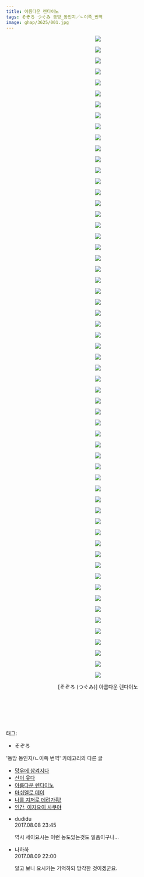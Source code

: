```yaml
---
title: 아름다운 렌다이노
tags: そぞろ つぐみ 동방_동인지／ㄴ이쪽_번역
image: ghap/3625/001.jpg
---
```

<div class="article">
<p style="text-align: center; clear: none; float: none;"><img src="{{ site.nasurl }}/ghap/3625/001.jpg"/></p>
<p style="text-align: center; clear: none; float: none;"><img src="{{ site.nasurl }}/ghap/3625/002.jpg"/></p>
<p style="text-align: center; clear: none; float: none;"><img src="{{ site.nasurl }}/ghap/3625/003.jpg"/></p>
<p style="text-align: center; clear: none; float: none;"><img src="{{ site.nasurl }}/ghap/3625/004.jpg"/></p>
<p style="text-align: center; clear: none; float: none;"><img src="{{ site.nasurl }}/ghap/3625/005.jpg"/></p>
<p style="text-align: center; clear: none; float: none;"><img src="{{ site.nasurl }}/ghap/3625/006.jpg"/></p>
<p style="text-align: center; clear: none; float: none;"><img src="{{ site.nasurl }}/ghap/3625/007.jpg"/></p>
<p style="text-align: center; clear: none; float: none;"><img src="{{ site.nasurl }}/ghap/3625/008.jpg"/></p>
<p style="text-align: center; clear: none; float: none;"><img src="{{ site.nasurl }}/ghap/3625/009.jpg"/></p>
<p style="text-align: center; clear: none; float: none;"><img src="{{ site.nasurl }}/ghap/3625/010.jpg"/></p>
<p style="text-align: center; clear: none; float: none;"><img src="{{ site.nasurl }}/ghap/3625/011.jpg"/></p>
<p style="text-align: center; clear: none; float: none;"><img src="{{ site.nasurl }}/ghap/3625/012.jpg"/></p>
<p style="text-align: center; clear: none; float: none;"><img src="{{ site.nasurl }}/ghap/3625/013.jpg"/></p>
<p style="text-align: center; clear: none; float: none;"><img src="{{ site.nasurl }}/ghap/3625/014.jpg"/></p>
<p style="text-align: center; clear: none; float: none;"><img src="{{ site.nasurl }}/ghap/3625/015.jpg"/></p>
<p style="text-align: center; clear: none; float: none;"><img src="{{ site.nasurl }}/ghap/3625/016.jpg"/></p>
<p style="text-align: center; clear: none; float: none;"><img src="{{ site.nasurl }}/ghap/3625/017.jpg"/></p>
<p style="text-align: center; clear: none; float: none;"><img src="{{ site.nasurl }}/ghap/3625/018.jpg"/></p>
<p style="text-align: center; clear: none; float: none;"><img src="{{ site.nasurl }}/ghap/3625/019.jpg"/></p>
<p style="text-align: center; clear: none; float: none;"><img src="{{ site.nasurl }}/ghap/3625/020.jpg"/></p>
<p style="text-align: center; clear: none; float: none;"><img src="{{ site.nasurl }}/ghap/3625/021.jpg"/></p>
<p style="text-align: center; clear: none; float: none;"><img src="{{ site.nasurl }}/ghap/3625/022.jpg"/></p>
<p style="text-align: center; clear: none; float: none;"><img src="{{ site.nasurl }}/ghap/3625/023.jpg"/></p>
<p style="text-align: center; clear: none; float: none;"><img src="{{ site.nasurl }}/ghap/3625/024.jpg"/></p>
<p style="text-align: center; clear: none; float: none;"><img src="{{ site.nasurl }}/ghap/3625/025.jpg"/></p>
<p style="text-align: center; clear: none; float: none;"><img src="{{ site.nasurl }}/ghap/3625/026.jpg"/></p>
<p style="text-align: center; clear: none; float: none;"><img src="{{ site.nasurl }}/ghap/3625/027.jpg"/></p>
<p style="text-align: center; clear: none; float: none;"><img src="{{ site.nasurl }}/ghap/3625/028.jpg"/></p>
<p style="text-align: center; clear: none; float: none;"><img src="{{ site.nasurl }}/ghap/3625/029.jpg"/></p>
<p style="text-align: center; clear: none; float: none;"><img src="{{ site.nasurl }}/ghap/3625/030.jpg"/></p>
<p style="text-align: center; clear: none; float: none;"><img src="{{ site.nasurl }}/ghap/3625/031.jpg"/></p>
<p style="text-align: center; clear: none; float: none;"><img src="{{ site.nasurl }}/ghap/3625/032.jpg"/></p>
<p style="text-align: center; clear: none; float: none;"><img src="{{ site.nasurl }}/ghap/3625/033.jpg"/></p>
<p style="text-align: center; clear: none; float: none;"><img src="{{ site.nasurl }}/ghap/3625/034.jpg"/></p>
<p style="text-align: center; clear: none; float: none;"><img src="{{ site.nasurl }}/ghap/3625/035.jpg"/></p>
<p style="text-align: center; clear: none; float: none;"><img src="{{ site.nasurl }}/ghap/3625/036.jpg"/></p>
<p style="text-align: center; clear: none; float: none;"><img src="{{ site.nasurl }}/ghap/3625/037.jpg"/></p>
<p style="text-align: center; clear: none; float: none;"><img src="{{ site.nasurl }}/ghap/3625/038.jpg"/></p>
<p style="text-align: center; clear: none; float: none;"><img src="{{ site.nasurl }}/ghap/3625/039.jpg"/></p>
<p style="text-align: center; clear: none; float: none;"><img src="{{ site.nasurl }}/ghap/3625/040.jpg"/></p>
<p style="text-align: center; clear: none; float: none;"><img src="{{ site.nasurl }}/ghap/3625/041.jpg"/></p>
<p style="text-align: center; clear: none; float: none;"><img src="{{ site.nasurl }}/ghap/3625/042.jpg"/></p>
<p style="text-align: center; clear: none; float: none;"><img src="{{ site.nasurl }}/ghap/3625/043.jpg"/></p>
<p style="text-align: center; clear: none; float: none;"><img src="{{ site.nasurl }}/ghap/3625/044.jpg"/></p>
<p style="text-align: center; clear: none; float: none;"><img src="{{ site.nasurl }}/ghap/3625/045.jpg"/></p>
<p style="text-align: center; clear: none; float: none;"><img src="{{ site.nasurl }}/ghap/3625/046.jpg"/></p>
<p style="text-align: center; clear: none; float: none;"><img src="{{ site.nasurl }}/ghap/3625/047.jpg"/></p>
<p style="text-align: center; clear: none; float: none;"><img src="{{ site.nasurl }}/ghap/3625/048.jpg"/></p>
<p style="text-align: center; clear: none; float: none;"><img src="{{ site.nasurl }}/ghap/3625/049.jpg"/></p>
<p style="text-align: center; clear: none; float: none;"><img src="{{ site.nasurl }}/ghap/3625/050.jpg"/></p>
<p style="text-align: center; clear: none; float: none;"><img src="{{ site.nasurl }}/ghap/3625/051.jpg"/></p>
<p style="text-align: center; clear: none; float: none;"><img src="{{ site.nasurl }}/ghap/3625/052.jpg"/></p>
<p style="text-align: center; clear: none; float: none;"><img src="{{ site.nasurl }}/ghap/3625/053.jpg"/></p>
<p style="text-align: center; clear: none; float: none;"><img src="{{ site.nasurl }}/ghap/3625/054.jpg"/></p>
<p style="text-align: center; clear: none; float: none;"><img src="{{ site.nasurl }}/ghap/3625/055.jpg"/></p>
<p style="text-align: center; clear: none; float: none;"><img src="{{ site.nasurl }}/ghap/3625/056.jpg"/></p>
<p style="text-align: center; clear: none; float: none;"><img src="{{ site.nasurl }}/ghap/3625/057.jpg"/></p>
<p style="text-align: center; clear: none; float: none;"><img src="{{ site.nasurl }}/ghap/3625/058.jpg"/></p>
<p style="text-align: center; clear: none; float: none;"><img src="{{ site.nasurl }}/ghap/3625/059.jpg"/></p>
<p style="text-align: center; clear: none; float: none;">[そぞろ (つぐみ)] 아름다운 렌다이노</p>
<p style="text-align: center; clear: none; float: none;"><br/></p>
<p style="text-align: center; clear: none; float: none;"><br/></p>
<p><br/></p>
</div><div class="tagTrail">
<p>태그: </p>
<ul>
<li>そぞろ</li>
</ul>
</div><div class="another">
<p>'동방 동인지/ㄴ이쪽 번역' 카테고리의 다른 글</p>
<ul>
<li><a href="/2017-08-12-ghap_3648">망우에 삼켜지다</a></li>
<li><a href="/2017-08-09-ghap_3626">산이 웃다</a></li>
<li><a href="/2017-08-08-ghap_3625">아름다운 렌다이노</a></li>
<li><a href="/2017-08-06-ghap_3623">마쉬멜로 데이</a></li>
<li><a href="/2017-08-02-ghap_3607">나를 지저로 데려가줘!</a></li>
<li><a href="/2017-07-30-ghap_3605">인간, 이자요이 사쿠야</a></li>
</ul>
</div><div class="cb_module cb_fluid">
<div class="cb_wrt cb_profile">
<div class="comment">
<ul>
<li class="cb_thumb_off" id="comment15054550">
<div class="cb_comment_area">
<div class="cb_info_area">
<div class="cb_section">
<span class="cb_nick_name">dudidu</span>
</div>
<div class="cb_section">
<span class="cb_date">2017.08.08 23:45 </span>
</div>
</div>
<div class="cb_dsc_comment">
<p class="cb_dsc">
											역시 세이요시는 이런 농도있는것도 일품이구나...
										</p>
</div>
</div></li>
<li class="cb_thumb_off" id="comment15055557">
<div class="cb_comment_area">
<div class="cb_info_area">
<div class="cb_section">
<span class="cb_nick_name">나하하</span>
</div>
<div class="cb_section">
<span class="cb_date">2017.08.09 22:00 </span>
</div>
</div>
<div class="cb_dsc_comment">
<p class="cb_dsc">
											알고 보니 요시카는 기억하되 망각한 것이겠군요.
										</p>
</div>
</div></li>
</ul>
</div>
</div><!-- commentList close -->
</div>
